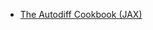 - [The Autodiff Cookbook (JAX)](https://jax.readthedocs.io/en/latest/notebooks/autodiff_cookbook.html)